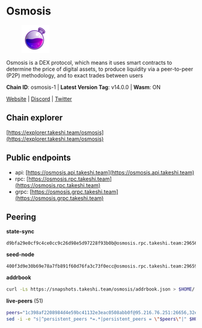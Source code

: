 # Osmosis

<figure><img src="https://github.com/takeshi-val/Logo/raw/main/osmosis.png" alt=""><figcaption></figcaption></figure>

Osmosis is a DEX protocol, which means it uses smart contracts to determine the price of digital assets, to produce liquidity via a peer-to-peer (P2P) methodology, and to exact trades between users

**Chain ID**: osmosis-1 | **Latest Version Tag**: v14.0.0 | **Wasm**: ON

[Website](https://osmosis.zone) | [Discord](https://discord.gg/osmosis) | [Twitter](https://twitter.com/osmosiszone)

## Chain explorer

[https://explorer.takeshi.team/osmosis](https://explorer.takeshi.team/osmosis)

## Public endpoints

* api: [https://osmosis.api.takeshi.team](https://osmosis.api.takeshi.team)
* rpc: [https://osmosis.rpc.takeshi.team](https://osmosis.rpc.takeshi.team)
* grpc: [https://osmosis.grpc.takeshi.team](https://osmosis.grpc.takeshi.team)

## Peering

**state-sync**

```
d9bfa29e0cf9c4ce0cc9c26d98e5d97228f93b0b@osmosis.rpc.takeshi.team:29656
```

**seed-node**

```
400f3d9e30b69e78a7fb891f60d76fa3c73f0ecc@osmosis.rpc.takeshi.team:29659
```

**addrbook**

```bash
curl -Ls https://snapshots.takeshi.team/osmosis/addrbook.json > $HOME/.osmosisd/config/addrbook.json
```

**live-peers** (51)

```bash
peers="1c398af2208984d4e59bc41132e3eac0508abb0f@95.216.76.251:26656,32e9d4a7413dd5393c8be004bee68dea683be839@65.21.227.95:2004,9203fbde463bd66bb451da3de390c7d3515c2bf2@65.108.46.248:26656,3197daa0ee5245b17a546be032ff0f6814e1d1db@148.251.191.239:26656,f9a920a61ee994b12b77178dd5f1fc1ed39b7cd2@142.132.255.49:26656,9b1bfb99d9eb04af32510ed8e3eb83c59448662f@95.214.52.220:26656,4d659b7b244a68913bfbdc6c9e7aa1a64391238e@74.118.139.59:26656,fc590afe489a1b9ca8ff3f2fb396dbc20b1997a4@204.16.244.254:26656,e153cc49052d67280dfdd6d660f3d98622905850@209.133.193.74:26656,33cf290cc0cfec8c59e6af86f1a5579303d21087@138.68.14.64:26656,d9bfa29e0cf9c4ce0cc9c26d98e5d97228f93b0b@65.109.88.38:29656,4e38d3caa1554d7f46a2654fa9997554c13f61f2@95.216.96.61:26656,60a2c89e7253502e93517a026f44a2431cc81230@220.85.113.39:26656,f4b811759e55f665180545ad5e1b42573f660861@135.181.181.251:26656,724cef11bbe866269b3d67f7dd5ea539cc4096bf@198.244.164.186:26656,bfb67b2ae345955d6bc0991450120669c683386e@149.56.25.66:26656,20913e92e8b9ea2d80ad34edd9b52e97886cf616@54.37.30.181:26656,407267ac44b20a0a4258d0bbca1c9f657bf88d08@74.118.143.19:26656,a5ce326c6a5b78ef57d5121825e041a3cba94146@142.132.202.98:26656,be930386104083882c7e491d60584e15c101c1da@178.128.156.131:26656,a6283307952423c1751431c220d11ed36b61ed84@143.110.237.113:26656,30e9432879d5b0976b88e52120dc12338e40fc33@65.108.108.176:26656,47e4075978458bfc382630b2a46aabbbbf7977b2@143.198.234.114:26656,e0fbdbdce6ec8797412751edd00fbaf114c42fad@34.220.226.204:26656,e81c3c20833cfb5d652a9c842c9f1c8b1835479d@108.61.190.21:26656,43785e5ffd8783393ea8094f77efcee5bdbcdce3@78.141.244.18:26656,42745690b41f6a7515c4a87d88efda2e82b55b76@78.46.94.183:26656,d4e6a9d74abbf4676c8fd2d58d27fc24b59056b9@143.198.22.206:26656,173751092c573b78d0dd40677dc7d7f5b546dcfd@94.130.207.9:26656,406f64a8d601e34d7311fd61ec87b0c7028bd230@138.201.23.39:46656,f52f76f144c93e0e8313dce465b8c00afe2fc4e6@89.149.218.123:26656,77900931e443efd95c7feeb86a13968321f24d9b@194.163.161.146:24650,fc2ad6fb9f20b4a637e244d92c35362bdb5d96af@100.26.145.135:26656,c47e03ce1b82b136768581a028033c4e201962f6@65.108.79.45:26656,7c28e9f02c998d84a4f617c3852b7794dc2883fd@88.99.253.55:26656,f95d9634ad68b8f0ac80ce308adb71d8c119ada5@141.98.219.104:26656,7de231d5c75feb810a9196fa2a3e83e0576c88a9@212.95.53.152:26656,7eea530e720ca2e5ae2b4e6324d4f2a6303fc753@157.90.93.137:26656,31e7a8b8cc97e85472c609f9d220fdd9536d4f4d@94.130.220.54:26656,bbb1fa66983c8989d46fefbd96da1084da9b102b@142.132.199.94:26656,fd0930fea06876e362e0a92046854ed651f27ac2@45.76.13.41:26656,1876eb08c7e93c965a895177f82c8725f89c0f65@54.214.183.228:26656,d90150d606724bb19d533f861024174f3aa42351@213.239.213.115:26656,c5358545d951ae666c695903036c1e93578951eb@135.181.176.113:26656,d0d4b88110767c503baa8a618cfd7e284482f8dc@37.120.245.11:26656,b69e57cd6f796ac5d6efb1a834163365c37cbfa8@78.46.69.29:26656,4124dec2db38c7fd7564c819d7921e8a679af9ce@47.240.17.20:29656,2f4c0337b2522034a614a5cb2c61a891fe753c03@5.9.81.187:29656,8500a6a0a7f1a6afc66f5d8956214bfd44ebd30c@65.109.53.142:26856,a2024229e2eed1650ba3a3ea9db67fa318dc232e@142.132.199.3:26656,94e69330d6f4cfe221cdd2ce49ee141e53e5f200@23.106.120.6:26656"
sed -i -e "s|^persistent_peers *=.*|persistent_peers = \"$peers\"|" $HOME/.osmosisd/config/config.toml
```
